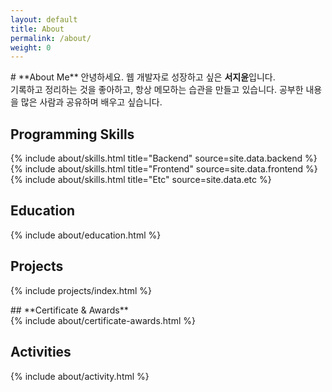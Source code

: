 ```yaml
---
layout: default
title: About
permalink: /about/
weight: 0
---
```


<div class="col-lg-10 mx-auto mt-5 markdown-body">
# **About Me**
안녕하세요. 웹 개발자로 성장하고 싶은 <b>서지윤</b>입니다.<br>
기록하고 정리하는 것을 좋아하고, 항상 메모하는 습관을 만들고 있습니다. 공부한 내용을 많은 사람과 공유하며 배우고 싶습니다.

## **Programming Skills**
<div class="row">
{% include about/skills.html title="Backend" source=site.data.backend %}
{% include about/skills.html title="Frontend" source=site.data.frontend %}
{% include about/skills.html title="Etc" source=site.data.etc %}
</div>

## **Education**
<div class="row">
{% include about/education.html %}
</div>
</div>

## **Projects**
<!-- <div class="row"> -->
{% include projects/index.html %}
<!-- </div> -->

<div class="col-lg-10 mx-auto mt-5 markdown-body">
## **Certificate & Awards**
<div class="row">
{% include about/certificate-awards.html %}
</div>

## **Activities**
<div class="row">
{% include about/activity.html %}
</div>
</div>